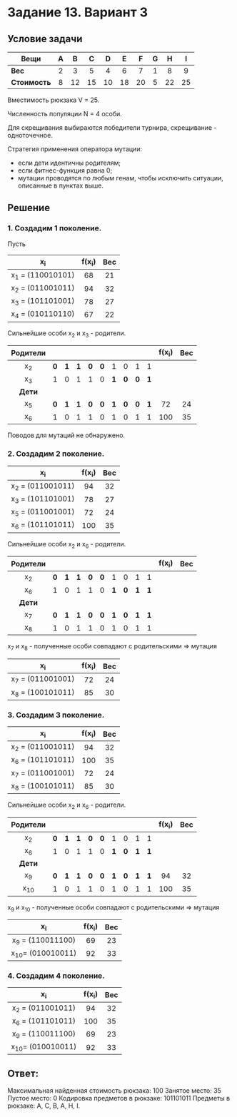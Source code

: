 # Задание 13. Вариант 3 #

## Условие задачи ##

|   **Вещи**  |  **A**  |  **B**  |  **C**  |  **D**  |  **E**  |  **F**  |  **G**  |  **H**  |  **I**  |
|-------------|:-------:|:-------:|:-------:|:-------:|:-------:|:-------:|:-------:|:-------:|:-------:|
|   **Вес**   |    2    |    3    |    5    |    4    |    6    |    7    |    1    |    8    |    9    |
|**Стоимость**|    8    |    12   |    15   |    10   |    18   |    20   |    5    |    22   |    25   |

Вместимость рюкзака V = 25.

Численность популяции N = 4 особи.

Для скрещивания выбираются победители турнира, скрещивание - одноточечное.

Стратегия применения оператора мутации:
- если дети идентичны родителям;
- если фитнес-функция равна 0;
- мутации проводятся по любым генам, чтобы исключить ситуации, описанные в пунктах выше.


## Решение ##

### 1. Создадим 1 поколение. ###

Пусть

|    **x<sub>i</sub>**    | **f(x<sub>i</sub>)** | **Вес** |
|:-----------------------:|:--------------------:|:-------:|
|x<sub>1</sub> = (110010101)|          68          |    21   |
|x<sub>2</sub> = (011001011)|          94          |    32   |
|x<sub>3</sub> = (101101001)|          78           |    27   |
|x<sub>4</sub> = (010110110)|          67           |    22   |

Сильнейшие особи x<sub>2</sub> и x<sub>3</sub> - родители.

|  **Родители**  |     |     |     |     |     |     |     |     |     | **f(x<sub>i</sub>)** | **Вес** |
|:--------------:|:---:|:---:|:---:|:---:|:---:|:---:|:---:|:---:|:---:|:--------------------:|:-------:|
|  x<sub>2</sub> |**0**|**1**|**1**|**0**|**0**|  1  |  0  |  1  |  1  |                      |         |
|  x<sub>3</sub> |  1  |  0  |  1  |  1  |  0  |**1**|**0**|**0**|**1**|                      |         |
|    **Дети**    |     |     |     |     |     |     |     |     |     |                      |         |
|  x<sub>5</sub> |**0**|**1**|**1**|**0**|**0**|**1**|**0**|**0**|**1**|          72          |   24    |
|  x<sub>6</sub> |  1  |  0  |  1  |  1  |  0  |  1  |  0  |  1  |  1  |          100          |   35    |

Поводов для мутаций не обнаружено.

### 2. Создадим 2 поколение. ###

|    **x<sub>i</sub>**    | **f(x<sub>i</sub>)** | **Вес** |
|:-----------------------:|:--------------------:|:-------:|
|x<sub>2</sub> = (011001011)|          94          |   32    |
|x<sub>3</sub> = (101101001)|          78          |   27    |
|x<sub>5</sub> = (011001001)|          72          |   24    |
|x<sub>6</sub> = (101101011)|          100          |   35    |

Сильнейшие особи x<sub>2</sub> и x<sub>6</sub> - родители.

|  **Родители**  |     |     |     |     |     |     |     |     |     | **f(x<sub>i</sub>)** | **Вес** |
|:--------------:|:---:|:---:|:---:|:---:|:---:|:---:|:---:|:---:|:---:|:--------------------:|:-------:|
|  x<sub>2</sub> |**0**|**1**|**1**|**0**|**0**|  1  |  0  |  1  |  1  |                      |         |
|  x<sub>6</sub> |  1  |  0  |  1  |  1  |  0  |  **1**  |  **0**  |  **1**  |  **1**  |                    |      |
|    **Дети**    |     |     |     |     |     |     |     |     |     |                      |         |
|  x<sub>7</sub> |**0**|**1**|**1**|**0**|**0**|**1**  |  **0**  |  **1**  |  **1**|                    |       |
|  x<sub>8</sub> |  1  |  0  |  1  |  1  |  0  |1|0|1|1|                      |         |

x<sub>7</sub> и x<sub>8</sub> - полученные особи совпадают с родительскими => мутация

|    **x<sub>i</sub>**    | **f(x<sub>i</sub>)** | **Вес** |
|:-----------------------:|:--------------------:|:-------:|
|x<sub>7</sub> = (011001001)|          72          |    24   |
|x<sub>8</sub> = (100101011)|          85          |    30   |

### 3. Создадим 3 поколение. ###

|    **x<sub>i</sub>**    | **f(x<sub>i</sub>)** | **Вес** |
|:-----------------------:|:--------------------:|:-------:|
|x<sub>2</sub> = (011001011)  |         94             |    32     |
|x<sub>6</sub> = (101101011)  |         100          |    35      |
|x<sub>7</sub> = (011001001)|          72          |    24   |
|x<sub>8</sub> = (100101011)|          85          |    30   |

Сильнейшие особи x<sub>2</sub> и x<sub>6</sub> - родители.

|  **Родители**  |     |     |     |     |     |     |     |     |     | **f(x<sub>i</sub>)** | **Вес** |
|:--------------:|:---:|:---:|:---:|:---:|:---:|:---:|:---:|:---:|:---:|:--------------------:|:-------:|
|  x<sub>2</sub> |**0**|**1**|**1**|**0**|**0**|  1  |  0  |  1  |  1  |                      |         |
|  x<sub>6</sub> |  1  |  0  |  1  |  1  |  0  |**1**|**0**|**1**|**1**|                      |         |
|    **Дети**    |     |     |     |     |     |     |     |     |     |                      |         |
|  x<sub>9</sub> |**0**|**1**|**1**|**0**|**0**|**1**|**0**|**1**|**1**|          94          |   32    |
|  x<sub>10</sub>|  1  |  0  |  1  |  1  |  0  |  1  |  0  |  1  |  1  |          100          |   35    |

x<sub>9</sub> и x<sub>10</sub> - полученные особи совпадают с родительскими => мутация

|    **x<sub>i</sub>**    | **f(x<sub>i</sub>)** | **Вес** |
|:-----------------------:|:--------------------:|:-------:|
|x<sub>9</sub> = (110011100)|          69          |    23   |
|x<sub>10</sub>= (010010011)|          92          |    33   |

### 4. Создадим 4 поколение. ###

|    **x<sub>i</sub>**    | **f(x<sub>i</sub>)** | **Вес** |
|:-----------------------:|:--------------------:|:-------:|
|x<sub>2</sub> = (011001011)  |         94             |    32     |
|x<sub>6</sub> = (101101011)  |         100          |    35      |
|x<sub>9</sub> = (110011100)|          69          |    23   |
|x<sub>10</sub>= (010010011)|          92          |    33   |

## Ответ: ##

Максимальная найденная стоимость рюкзака: 100
Занятое место: 35
Пустое место: 0
Кодировка предметов в рюкзаке: 101101011
Предметы в рюкзаке: A, С, В, А, H, I.

